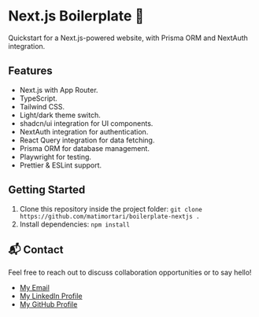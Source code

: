 # Next.js Boilerplate 🚀

Quickstart for a Next.js-powered website, with Prisma ORM and NextAuth integration.

## Features

- Next.js with App Router.
- TypeScript.
- Tailwind CSS.
- Light/dark theme switch.
- shadcn/ui integration for UI components.
- NextAuth integration for authentication.
- React Query integration for data fetching.
- Prisma ORM for database management.
- Playwright for testing.
- Prettier & ESLint support.

## Getting Started

1. Clone this repository inside the project folder: `git clone https://github.com/matimortari/boilerplate-nextjs .`
2. Install dependencies: `npm install`

## 📬 Contact

Feel free to reach out to discuss collaboration opportunities or to say hello!

- [My Email](mailto:matheus.felipe.19rt@gmail.com)
- [My LinkedIn Profile](https://www.linkedin.com/in/matheus-mortari-19rt)
- [My GitHub Profile](https://github.com/matimortari)
